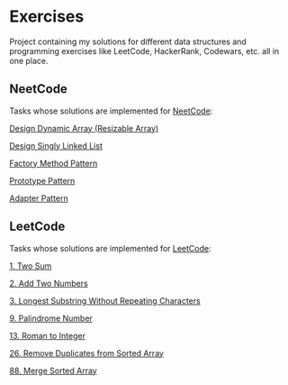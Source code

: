 # Exercises
Project containing my solutions for different data structures and programming exercises like LeetCode, HackerRank, Codewars, etc. all in one place.
## NeetCode
Tasks whose solutions are implemented for [NeetCode](https://neetcode.io/):

[Design Dynamic Array (Resizable Array)](https://neetcode.io/problems/dynamicArray)

[Design Singly Linked List](https://neetcode.io/problems/singlyLinkedList)

[Factory Method Pattern](https://neetcode.io/problems/factory)

[Prototype Pattern](https://neetcode.io/problems/prototype)

[Adapter Pattern](https://neetcode.io/problems/adapter)
## LeetCode
Tasks whose solutions are implemented for [LeetCode](https://leetcode.com/):

[1. Two Sum](https://leetcode.com/problems/two-sum/description/)

[2. Add Two Numbers](https://leetcode.com/problems/add-two-numbers/description/)

[3. Longest Substring Without Repeating Characters](https://leetcode.com/problems/longest-substring-without-repeating-characters/description/)

[9. Palindrome Number](https://leetcode.com/problems/palindrome-number/description/)

[13. Roman to Integer](https://leetcode.com/problems/roman-to-integer/description/)

[26. Remove Duplicates from Sorted Array](https://leetcode.com/problems/remove-duplicates-from-sorted-array/description/)

[88. Merge Sorted Array](https://leetcode.com/problems/merge-sorted-array/description/)